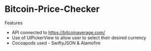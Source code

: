 # Bitcoin-Price-Checker

Features
- API connected to https://bitcoinaverage.com/
- Use of UIPickerView to allow user to select their desired currency
- Cocoapods used - SwiftyJSON & Alamofire
